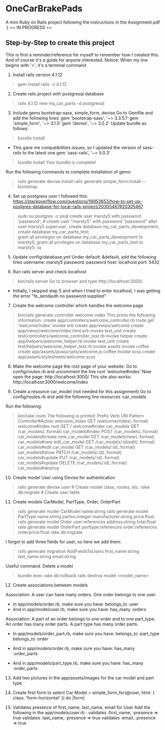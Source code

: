 # OneCarBrakePads
A mini Ruby on Rails project following the instructions in the Assignment.pdf :)
 == IN PROGRESS ==


Step-by-Step to create this project
-----------------------------------
This is first a reminder/reference for myself to remember how I created this.
And of course it's a guide for anyone interested.
Notice: When my line begins with '>', it's a terminal command

1. Install rails version 4.1.12
> gem install rails -v 4.1.12

2. Create rails project with postgresql database
> rails _4.1.12_ new my_car_parts -d postgresql

3. Include gems bootstrap-sass, simple_form, devise
  Go to Gemfile and add the following lines:
  gem 'bootstrap-sass', '~> 3.3.5.1'
  gem 'simple_form', '~> 3.1.0'
  gem 'devise', '~> 3.5.2'
  Update bundle as follows:
 > bundle install

  * This gave me compatibilities issues, so I updated the version of sass-rails to the latest one
  gem 'sass-rails', '~> 5.0.3'

 > bundle install
 >  Your bundle is complete!

  Run the following commands to complete installation of gems:
  > rails generate devise:install
  > rails generate simple_form:install --bootstrap

4. Set up postgress user
  I followed this: https://stackoverflow.com/questions/19953653/how-to-set-up-postgres-database-for-local-rails-project/20305467#20305467
> sudo su postgres -c psql
> create user marsty5 with password 'password'; # create user "marsty5" with password "password"
> alter user marsty5 superuser;
> create database my_car_parts_development;
> create database my_car_parts_test;  
> grant all privileges on database my_car_parts_development to marsty5;
> grant all privileges on database my_car_parts_test to marsty5;
> \q

5. Update config/database.yml
Under default: &default, add the following lines
username: marsty5
password: password
host: localhost
port: 5432

6. Run rails server and check localhost
 > bin/rails server
 Go to browser and type http://localhost:3000/

 * Initially, I skipped step 5 and when I tried to enter localhost, I was getting the error "fe_sendauth no password supplied"

7. Create the welcome controller which handles the welcome page
> bin/rails generate controller welcome index
This prints the following information:
create  app/controllers/welcome_controller.rb
      route  get 'welcome/index'
      invoke  erb
      create    app/views/welcome
      create    app/views/welcome/index.html.erb
      invoke  test_unit
      create    test/controllers/welcome_controller_test.rb
      invoke  helper
      create    app/helpers/welcome_helper.rb
      invoke    test_unit
      create      test/helpers/welcome_helper_test.rb
      invoke  assets
      invoke    coffee
      create      app/assets/javascripts/welcome.js.coffee
      invoke    scss
      create      app/assets/stylesheets/welcome.scss

8. Make the welcome page the root page of your website.
Go to config/routes.rb and uncomment the line root 'welcome#index'
Now open the page: http://localhost:3000/
This site also works: http://localhost:3000/welcome/index

9. Create a resource car_model (not needed for this assignment)
 Go to config/routes.rb and add the following line
 resources :car_models

 Run the following:
 > bin/rake routs
 The following is printed:
  Prefix Verb   URI Pattern                    Controller#Action
  welcome_index GET    /welcome/index(.:format)       welcome#index
           root GET    /                              welcome#index
     car_models GET    /car_models(.:format)          car_models#index
                POST   /car_models(.:format)          car_models#create
  new_car_model GET    /car_models/new(.:format)      car_models#new
 edit_car_model GET    /car_models/:id/edit(.:format) car_models#edit
      car_model GET    /car_models/:id(.:format)      car_models#show
                PATCH  /car_models/:id(.:format)      car_models#update
                PUT    /car_models/:id(.:format)      car_models#update
                DELETE /car_models/:id(.:format)      car_models#destroy

10. Create model User using Devise for authentication
 > rails generate devise user        # Create model class, routes, etc.
 > rake db:migrate                   # Create user table

11. Create models CarModel, PartType, Order, OrderPart
 > rails generate model CarModel name:string
 > rails generate model PartType name:string partno:integer manufacturer:string price:float
 > rails generate model Order user:references address:string total:float
 > rails generate model OrderPart parttype:references order:references orderprice:float
 > rake db:migrate

  I forgot to add three fields for user, so here we add them:
  > rails generate migration AddFieldsToUsers first_name:string last_name:string email:string

  Useful command. Delete a model
  > bundle exec rake db:rollback
  > rails destroy model <model_name>

12. Create associations between models

  Association: A user can have many orders. One order belongs to one user.
  - In app/models/order.rb, make sure you have:
    belongs_to :user
  - And in app/model/user.rb, make sure you have:
    has_many :orders

  Association: A part of an order belongs to one order and to one part_type.
  An order has many order parts. A part type has many order parts.

  - In app/models/order_part.rb, make sure you have:
    belongs_to :part_type
    belongs_to :order

  - And in app/models/order.rb, make sure you have:
    has_many :order_parts

  - And in app/models/part_type.rb, make sure you have:
    has_many :order_parts

13. Add two pictures in the app/assets/images for the car model and part type

14. Create first form to select Car Model
 = simple_form_for(@user, html: { class: 'form-horizontal' }) do |form|


16. Validates presence of first_name, last_name, email for User
  Add the following in the app/models/user.rb :
  validates :first_name,  :presence => true
  validates :last_name, :presence => true
  validates :email, :presence => true
